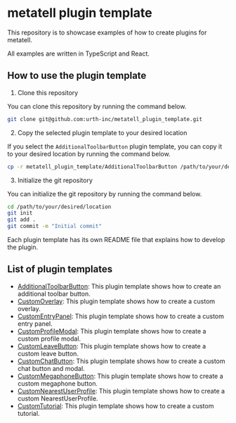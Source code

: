 # metatell plugin template

This repository is to showcase examples of how to create plugins for metatell.

All examples are written in TypeScript and React.

## How to use the plugin template

1. Clone this repository

You can clone this repository by running the command below.

```bash
git clone git@github.com:urth-inc/metatell_plugin_template.git
```

2. Copy the selected plugin template to your desired location

If you select the `AdditionalToolbarButton` plugin template, you can copy it to your desired location by running the command below.

```bash
cp -r metatell_plugin_template/AdditionalToolbarButton /path/to/your/desired/location
```

3. Initialize the git repository

You can initialize the git repository by running the command below.

```bash
cd /path/to/your/desired/location
git init
git add .
git commit -m "Initial commit"
```

Each plugin template has its own README file that explains how to develop the plugin.

## List of plugin templates

- [AdditionalToolbarButton](./AdditionalToolbarButton): This plugin template shows how to create an additional toolbar button.
- [CustomOverlay](./CustomOverlay): This plugin template shows how to create a custom overlay.
- [CustomEntryPanel](./CustomEntryPanel): This plugin template shows how to create a custom entry panel.
- [CustomProfileModal](./CustomProfileModal): This plugin template shows how to create a custom profile modal.
- [CustomLeaveButton](./CustomLeaveButton): This plugin template shows how to create a custom leave button.
- [CustomChatButton](./CustomChatButton): This plugin template shows how to create a custom chat button and modal.
- [CustomMegaphoneButton](./CustomMegaphoneButton): This plugin template shows how to create a custom megaphone button.
- [CustomNearestUserProfile](./CustomNearestUserProfile): This plugin template shows how to create a custom NearestUserProfile.
- [CustomTutorial](./CustomTutorial): This plugin template shows how to create a custom tutorial.

